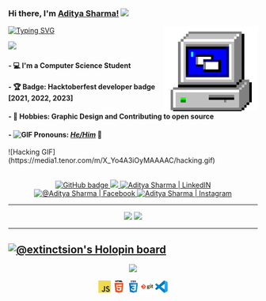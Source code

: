 ### Hi there, I'm [Aditya Sharma!](https://www.linkedin.com/in/aditya-sharma-1a19191b3/) <img src="https://github.com/TheDudeThatCode/TheDudeThatCode/blob/master/Assets/wave.gif" width="29px">

<img align="right" alt="PC GIF" src="https://github.com/TheDudeThatCode/TheDudeThatCode/blob/master/Assets/PC.gif" width="190" />

[![Typing SVG](https://readme-typing-svg.herokuapp.com?color=FFFFFF&lines=Web+Developer;Self-taught+Designer;Coder;Always+Learning+new+techonologies)](https://git.io/typing-svg)

![](https://komarev.com/ghpvc/?username=extinctsion&color=blueviolet&label=Profile+Views&style=plastic)
<br />

#### - 💻‍ I'm a Computer Science Student

#### - 🏆 Badge: Hacktoberfest developer badge [2021, 2022, 2023]

#### - 🎨 Hobbies: Graphic Design and Contributing to open source

#### - <img alt="GIF" src="https://github.com/TheDudeThatCode/TheDudeThatCode/blob/master/Assets/powerup.gif" width="20vw" /> **Pronouns:** [*He/Him*](https://pronoun.is/he) 🧔

<div>![Hacking GIF](https://media1.tenor.com/m/X_Yo4A3iOyMAAAAC/hacking.gif)</div>


<br />
<p align="center">
  <a href="https://github.com/extinctsion?tab=followers">
    <img src="https://img.shields.io/github/followers/extinctsion?label=GitHub&logo=GitHub&style=for-the-badge" alt="GitHub badge" />
  </a>
  <a href="https://twitter.com/adirockz004">
    <img src="https://img.shields.io/twitter/follow/adirockz004?label=Twitter&logo=twitter&style=for-the-badge" />
  </a>
  <a href="https://www.linkedin.com/in/aditya-sharma-1a19191b3//" target="_blank">
  <img alt="Aditya Sharma | LinkedIN"  src="https://img.shields.io/badge/linkedin-%230077B5.svg?&style=for-the-badge&logo=linkedin&logoColor=white" />
</a>
<a href="https://www.facebook.com/people/Aditya-Sharma/100008419575000/" target="_blank">
  <img  alt="@Aditya Sharma | Facebook" src="https://img.shields.io/badge/facebook-%231877F2.svg?&style=for-the-badge&logo=facebook&logoColor=white" />
</a>
<a href="https://www.instagram.com/extinctsion" target="_blank">
  <img alt="Aditya Sharma | Instagram"  src="https://img.shields.io/badge/instagram-%23E4405F.svg?&style=for-the-badge&logo=instagram&logoColor=white" />
</a>
</p>

---

<p align="center">
  <img width="400px" src="https://github-readme-stats.vercel.app/api?username=extinctsion&show_icons=true&theme=radical&hide_border=true" />
  <img width="400px" src="https://github-readme-streak-stats.herokuapp.com/?user=extinctsion&theme=gotham&hide_border=true&fire=C77800&ring=DD910B&background=1F222E" />
</p>

---
[![@extinctsion's Holopin board](https://holopin.me/extinctsion)](https://holopin.io/@extinctsion)
---
  
<p align="center">
  <img width="400px" src="https://github-readme-stats.vercel.app/api/top-langs/?username=extinctsion&hide=TeX&layout=compact&theme=radical&hide_border=true&bg_color=1F222E" />
</p>

<p align="center">
<img height="25" src="https://raw.githubusercontent.com/github/explore/80688e429a7d4ef2fca1e82350fe8e3517d3494d/topics/javascript/javascript.png">
<img height="25" src="https://raw.githubusercontent.com/github/explore/80688e429a7d4ef2fca1e82350fe8e3517d3494d/topics/html/html.png">
<img height="25" src="https://raw.githubusercontent.com/github/explore/80688e429a7d4ef2fca1e82350fe8e3517d3494d/topics/css/css.png">
<img height="25" src="https://raw.githubusercontent.com/github/explore/80688e429a7d4ef2fca1e82350fe8e3517d3494d/topics/git/git.png">
<img height="25" src="https://raw.githubusercontent.com/github/explore/80688e429a7d4ef2fca1e82350fe8e3517d3494d/topics/visual-studio-code/visual-studio-code.png" />
</p>
